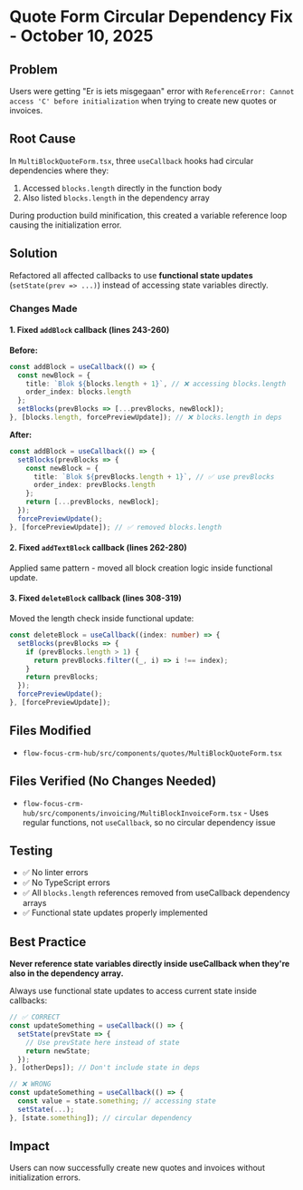 # Quote Form Circular Dependency Fix - October 10, 2025

## Problem
Users were getting "Er is iets misgegaan" error with `ReferenceError: Cannot access 'C' before initialization` when trying to create new quotes or invoices.

## Root Cause
In `MultiBlockQuoteForm.tsx`, three `useCallback` hooks had circular dependencies where they:
1. Accessed `blocks.length` directly in the function body
2. Also listed `blocks.length` in the dependency array

During production build minification, this created a variable reference loop causing the initialization error.

## Solution
Refactored all affected callbacks to use **functional state updates** (`setState(prev => ...)`) instead of accessing state variables directly.

### Changes Made

#### 1. Fixed `addBlock` callback (lines 243-260)
**Before:**
```typescript
const addBlock = useCallback(() => {
  const newBlock = {
    title: `Blok ${blocks.length + 1}`, // ❌ accessing blocks.length
    order_index: blocks.length
  };
  setBlocks(prevBlocks => [...prevBlocks, newBlock]);
}, [blocks.length, forcePreviewUpdate]); // ❌ blocks.length in deps
```

**After:**
```typescript
const addBlock = useCallback(() => {
  setBlocks(prevBlocks => {
    const newBlock = {
      title: `Blok ${prevBlocks.length + 1}`, // ✅ use prevBlocks
      order_index: prevBlocks.length
    };
    return [...prevBlocks, newBlock];
  });
  forcePreviewUpdate();
}, [forcePreviewUpdate]); // ✅ removed blocks.length
```

#### 2. Fixed `addTextBlock` callback (lines 262-280)
Applied same pattern - moved all block creation logic inside functional update.

#### 3. Fixed `deleteBlock` callback (lines 308-319)
Moved the length check inside functional update:
```typescript
const deleteBlock = useCallback((index: number) => {
  setBlocks(prevBlocks => {
    if (prevBlocks.length > 1) {
      return prevBlocks.filter((_, i) => i !== index);
    }
    return prevBlocks;
  });
  forcePreviewUpdate();
}, [forcePreviewUpdate]);
```

## Files Modified
- `flow-focus-crm-hub/src/components/quotes/MultiBlockQuoteForm.tsx`

## Files Verified (No Changes Needed)
- `flow-focus-crm-hub/src/components/invoicing/MultiBlockInvoiceForm.tsx` - Uses regular functions, not `useCallback`, so no circular dependency issue

## Testing
- ✅ No linter errors
- ✅ No TypeScript errors
- ✅ All `blocks.length` references removed from useCallback dependency arrays
- ✅ Functional state updates properly implemented

## Best Practice
**Never reference state variables directly inside useCallback when they're also in the dependency array.**

Always use functional state updates to access current state inside callbacks:
```typescript
// ✅ CORRECT
const updateSomething = useCallback(() => {
  setState(prevState => {
    // Use prevState here instead of state
    return newState;
  });
}, [otherDeps]); // Don't include state in deps

// ❌ WRONG
const updateSomething = useCallback(() => {
  const value = state.something; // accessing state
  setState(...);
}, [state.something]); // circular dependency
```

## Impact
Users can now successfully create new quotes and invoices without initialization errors.

